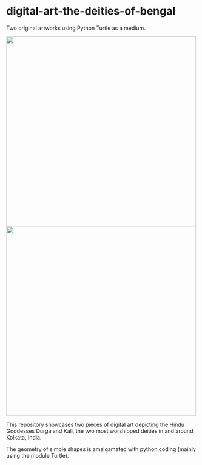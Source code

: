 # digital-art-the-deities-of-bengal
Two original artworks using Python Turtle as a medium.

<img src="https://user-images.githubusercontent.com/67827595/192299376-c65469b8-0a06-438b-a5ad-791e62a2684f.png" width="500">  <img src ="https://user-images.githubusercontent.com/67827595/192304642-aceeae7f-6889-4a33-a055-b0b58b3948dc.png" width="500">


This repository showcases two pieces of digital art depicting the Hindu Goddesses Durga and Kali, the two most worshipped deities in and around Kolkata, India. 

The geometry of simple shapes is amalgamated with python coding (mainly using the module Turtle).
